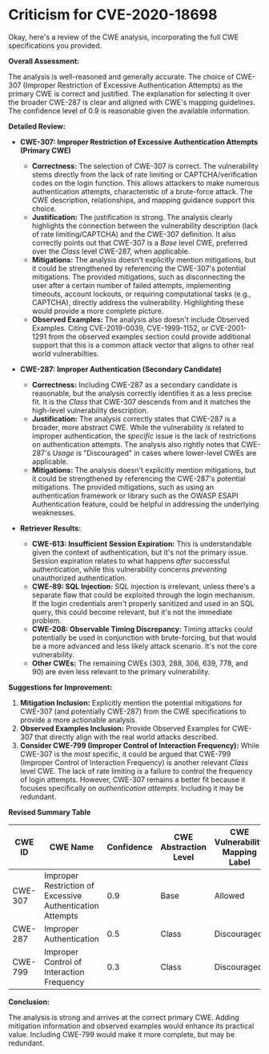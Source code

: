 # Criticism for CVE-2020-18698

Okay, here's a review of the CWE analysis, incorporating the full CWE specifications you provided.

**Overall Assessment:**

The analysis is well-reasoned and generally accurate.  The choice of CWE-307 (Improper Restriction of Excessive Authentication Attempts) as the primary CWE is correct and justified. The explanation for selecting it over the broader CWE-287 is clear and aligned with CWE's mapping guidelines.  The confidence level of 0.9 is reasonable given the available information.

**Detailed Review:**

*   **CWE-307: Improper Restriction of Excessive Authentication Attempts (Primary CWE)**

    *   **Correctness:** The selection of CWE-307 is correct.  The vulnerability stems directly from the lack of rate limiting or CAPTCHA/verification codes on the login function. This allows attackers to make numerous authentication attempts, characteristic of a brute-force attack. The CWE description, relationships, and mapping guidance support this choice.
    *   **Justification:** The justification is strong. The analysis clearly highlights the connection between the vulnerability description (lack of rate limiting/CAPTCHA) and the CWE-307 definition. It also correctly points out that CWE-307 is a *Base* level CWE, preferred over the *Class* level CWE-287, when applicable.
    *   **Mitigations:** The analysis doesn't explicitly mention mitigations, but it could be strengthened by referencing the CWE-307's potential mitigations.  The provided mitigations, such as disconnecting the user after a certain number of failed attempts, implementing timeouts, account lockouts, or requiring computational tasks (e.g., CAPTCHA), directly address the vulnerability.  Highlighting these would provide a more complete picture.
    *   **Observed Examples:** The analysis also doesn't include Observed Examples. Citing CVE-2019-0039, CVE-1999-1152, or CVE-2001-1291 from the observed examples section could provide additional support that this is a common attack vector that aligns to other real world vulnerabilties.

*   **CWE-287: Improper Authentication (Secondary Candidate)**

    *   **Correctness:** Including CWE-287 as a secondary candidate is reasonable, but the analysis correctly identifies it as a less precise fit. It is the *Class* that CWE-307 descends from and it matches the high-level vulnerability description.
    *   **Justification:** The analysis correctly states that CWE-287 is a broader, more abstract CWE. While the vulnerability *is* related to improper authentication, the *specific* issue is the lack of restrictions on authentication attempts.  The analysis also rightly notes that CWE-287's *Usage* is "Discouraged" in cases where lower-level CWEs are applicable.
    *   **Mitigations:** The analysis doesn't explicitly mention mitigations, but it could be strengthened by referencing the CWE-287's potential mitigations. The provided mitigations, such as using an authentication framework or library such as the OWASP ESAPI Authentication feature, could be helpful in addressing the underlying weaknesses.

*   **Retriever Results:**

    *   **CWE-613: Insufficient Session Expiration:** This is understandable given the context of authentication, but it's not the primary issue. Session expiration relates to what happens *after* successful authentication, while this vulnerability concerns *preventing* unauthorized authentication.
    *   **CWE-89: SQL Injection:** SQL injection is irrelevant, unless there's a separate flaw that could be exploited through the login mechanism. If the login credentials aren't properly sanitized and used in an SQL query, this could become relevant, but it's not the immediate problem.
    *   **CWE-208: Observable Timing Discrepancy:** Timing attacks *could* potentially be used in conjunction with brute-forcing, but that would be a more advanced and less likely attack scenario.  It's not the core vulnerability.
    *   **Other CWEs:** The remaining CWEs (303, 288, 306, 639, 778, and 90) are even less relevant to the primary vulnerability.

**Suggestions for Improvement:**

1.  **Mitigation Inclusion:** Explicitly mention the potential mitigations for CWE-307 (and potentially CWE-287) from the CWE specifications to provide a more actionable analysis.
2.  **Observed Examples Inclusion:** Provide Observed Examples for CWE-307 that directly align with the real world attacks described.
3.  **Consider CWE-799 (Improper Control of Interaction Frequency):** While CWE-307 is the *most* specific, it could be argued that CWE-799 (Improper Control of Interaction Frequency) is another relevant *Class* level CWE. The lack of rate limiting *is* a failure to control the frequency of login attempts.  However, CWE-307 remains a better fit because it focuses specifically on *authentication attempts*. Including it may be redundant.

**Revised Summary Table**

| CWE ID | CWE Name | Confidence | CWE Abstraction Level | CWE Vulnerability Mapping Label | CWE-Vulnerability Mapping Notes |
|---|---|---|---|---|---|
| CWE-307 | Improper Restriction of Excessive Authentication Attempts | 0.9 | Base | Allowed | Primary CWE |
| CWE-287 | Improper Authentication | 0.5 | Class | Discouraged | Secondary Candidate |
| CWE-799 | Improper Control of Interaction Frequency | 0.3 | Class | Discouraged | Alternate Consideration |

**Conclusion:**

The analysis is strong and arrives at the correct primary CWE. Adding mitigation information and observed examples would enhance its practical value. Including CWE-799 would make it more complete, but may be redundant.